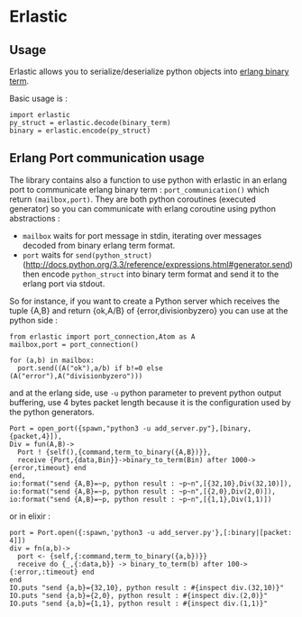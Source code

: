 # Erlastic #

## Usage ##

Erlastic allows you to serialize/deserialize python objects into 
[erlang binary term](http://erlang.org/doc/apps/erts/erl_ext_dist.html).

Basic usage is :
    
    import erlastic
    py_struct = erlastic.decode(binary_term)
    binary = erlastic.encode(py_struct)

## Erlang Port communication usage

The library contains also a function to use python with erlastic in an erlang
port to communicate erlang binary term : `port_communication()` which return
`(mailbox,port)`. They are both python coroutines (executed generator) so you
can communicate with erlang coroutine using python abstractions :

- `mailbox` waits for port message in stdin, iterating over messages decoded
   from binary erlang term format.
- `port` waits for `send(python_struct)` (http://docs.python.org/3.3/reference/expressions.html#generator.send)
  then encode `python_struct` into binary term format and send it to the erlang port via stdout.

So for instance, if you want to create a Python server which
receives the tuple {A,B} and return {ok,A/B} of {error,divisionbyzero} 
you can use at the python side :

    from erlastic import port_connection,Atom as A
    mailbox,port = port_connection()
    
    for (a,b) in mailbox:
      port.send((A("ok"),a/b) if b!=0 else (A("error"),A("divisionbyzero")))

and at the erlang side, use `-u` python parameter to prevent python output
buffering, use 4 bytes packet length because it is the configuration used by
the python generators.

    Port = open_port({spawn,"python3 -u add_server.py"},[binary,{packet,4}]),
    Div = fun(A,B)->
      Port ! {self(),{command,term_to_binary({A,B})}},
      receive {Port,{data,Bin}}->binary_to_term(Bin) after 1000->{error,timeout} end
    end,
    io:format("send {A,B}=~p, python result : ~p~n",[{32,10},Div(32,10)]),
    io:format("send {A,B}=~p, python result : ~p~n",[{2,0},Div(2,0)]),
    io:format("send {A,B}=~p, python result : ~p~n",[{1,1},Div(1,1)])

or in elixir :

    port = Port.open({:spawn,'python3 -u add_server.py'},[:binary|[packet: 4]])
    div = fn(a,b)->
      port <- {self,{:command,term_to_binary({a,b})}}
      receive do {_,{:data,b}} -> binary_to_term(b) after 100->{:error,:timeout} end
    end
    IO.puts "send {a,b}={32,10}, python result : #{inspect div.(32,10)}"
    IO.puts "send {a,b}={2,0}, python result : #{inspect div.(2,0)}"
    IO.puts "send {a,b}={1,1}, python result : #{inspect div.(1,1)}"

